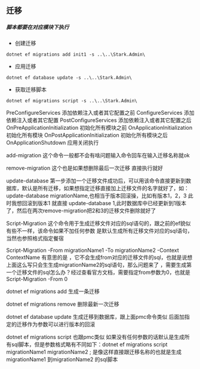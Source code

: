 ﻿
## 迁移
 ##### 脚本都要在对应模块下执行
 
- 创建迁移

` dotnet ef migrations add init1 -s ..\..\Stark.Admin\    `

- 应用迁移

`` dotnet ef database update -s ..\..\Stark.Admin\ ``

- 获取迁移脚本

 ` dotnet ef migrations script -s ..\..\Stark.Admin\ `



PreConfigureServices 添加依赖注入或者其它配置之前
ConfigureServices 添加依赖注入或者其它配置
PostConfigureServices 添加依赖注入或者其它配置之后
OnPreApplicationInitialization 初始化所有模块之前
OnApplicationInitialization 初始化所有模块
OnPostApplicationInitialization 初始化所有模块之后
OnApplicationShutdown 应用关闭执行



add-migration 这个命令一般都不会有啥问题输入命令回车在输入迁移名称就ok

remove-migration 这个也是如果想删除最后一次迁移 直接执行就好

update-database 第一步添加一个迁移文件成功后，可以用该命令直接更新到数据库，默认是所有迁移，如果想指定迁移直接加上迁移文件的名字就好了，如：update-database migrationName,也相当于版本回滚操，比如有版本1，2，3 此时我想回滚到版本1 就直接 update-database 1,此时数据库中已经更新到1版本了，然后在两次remove-migration把2和3的迁移文件删除就好了

Script-Migration 这个命令用于生成迁移文件对应的sql语句的，跟之前的ef貌似有些不一样，该命令如果不加任何参数 是默认生成所有迁移文件对应的sql语句，当然也参照格式指定餐宿

Script-Migration -From migrationName1 -To migrationName2 -Context ContextName
有意思的是 ，它不会生成from对应的迁移文件的sql，也就是说想上面这么写只会生生成migrationName2的sql语句，那么问题来了 ，需要生成第一个迁移文件的sql怎么办？经过查看官方文档，需要指定from参数为0，也就是 Script-Migration -From 0


dotnet ef migrations add 生成一条迁移

dotnet ef migrations remove 删除最新一次迁移

dotnet ef database update 生成迁移到数据库，跟上面pmc命令类似 后面加指定的迁移作为参数可以进行版本的回滚

dotnet ef migrations script 也跟pmc类似 如果没有任何参数的话默认是生成所有sql脚本，但是参数格式略有不同如下：dotnet ef migrations script migrationName1 migrationName2 ; 是像这样直接跟迁移名称的也就是生成migrationName1 到migrationName2 的sql脚本